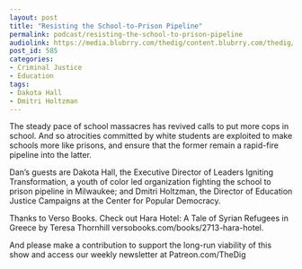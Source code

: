 ```yaml
---
layout: post
title: "Resisting the School-to-Prison Pipeline"
permalink: podcast/resisting-the-school-to-prison-pipeline
audiolink: https://media.blubrry.com/thedig/content.blubrry.com/thedig/The_Dig_-_EP_115_-_HoltzmanHall.mp3
post_id: 585
categories: 
- Criminal Justice
- Education
tags: 
- Dakota Hall
- Dmitri Holtzman
---
```


The steady pace of school massacres has revived calls to put more cops in school. And so atrocities committed by white students are exploited to make schools more like prisons, and ensure that the former remain a rapid-fire pipeline into the latter.

Dan’s guests are Dakota Hall, the Executive Director of Leaders Igniting Transformation, a youth of color led organization fighting the school to prison pipeline in Milwaukee; and Dmitri Holtzman, the Director of Education Justice Campaigns at the Center for Popular Democracy.

Thanks to Verso Books. Check out Hara Hotel: A Tale of Syrian Refugees in Greece by Teresa Thornhill versobooks.com/books/2713-hara-hotel.

And please make a contribution to support the long-run viability of this show and access our weekly newsletter at Patreon.com/TheDig